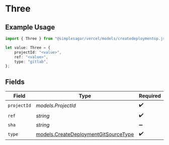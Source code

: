 # Three

## Example Usage

```typescript
import { Three } from "@simplesagar/vercel/models/createdeploymentop.js";

let value: Three = {
    projectId: "<value>",
    ref: "<value>",
    type: "gitlab",
};
```

## Fields

| Field                                                                              | Type                                                                               | Required                                                                           | Description                                                                        |
| ---------------------------------------------------------------------------------- | ---------------------------------------------------------------------------------- | ---------------------------------------------------------------------------------- | ---------------------------------------------------------------------------------- |
| `projectId`                                                                        | *models.ProjectId*                                                                 | :heavy_check_mark:                                                                 | N/A                                                                                |
| `ref`                                                                              | *string*                                                                           | :heavy_check_mark:                                                                 | N/A                                                                                |
| `sha`                                                                              | *string*                                                                           | :heavy_minus_sign:                                                                 | N/A                                                                                |
| `type`                                                                             | [models.CreateDeploymentGitSourceType](../models/createdeploymentgitsourcetype.md) | :heavy_check_mark:                                                                 | N/A                                                                                |